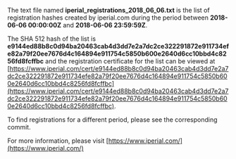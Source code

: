 The text file named **iperial_registrations_2018_06_06.txt** is the list of registration hashes created by iperial.com during the period between **2018-06-06 00:00:00Z** and **2018-06-06 23:59:59Z**.

The SHA 512 hash of the list is **e9144ed88b8c0d94ba20463cab4d3dd7e2a7dc2ce322291872e911734efe82a79f20ee7676d4c164894e911754c5850b600e2640d6cc10bbd4c8256fd8fcffbc** and the registration certificate for the list can be viewed at [https://www.iperial.com/cert/e9144ed88b8c0d94ba20463cab4d3dd7e2a7dc2ce322291872e911734efe82a79f20ee7676d4c164894e911754c5850b600e2640d6cc10bbd4c8256fd8fcffbc](https://www.iperial.com/cert/e9144ed88b8c0d94ba20463cab4d3dd7e2a7dc2ce322291872e911734efe82a79f20ee7676d4c164894e911754c5850b600e2640d6cc10bbd4c8256fd8fcffbc).

To find registrations for a different period, please see the corresponding commit.

For more information, please visit [https://www.iperial.com/](https://www.iperial.com/)
